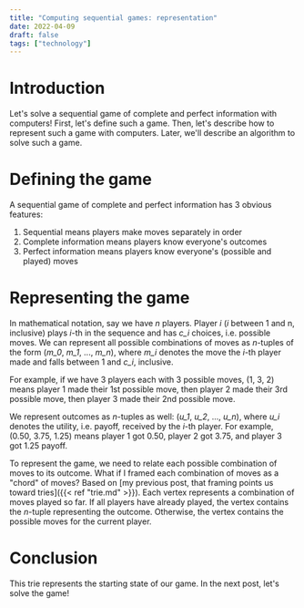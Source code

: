 ```yaml
---
title: "Computing sequential games: representation"
date: 2022-04-09
draft: false
tags: ["technology"]
---
```

# Introduction
Let's solve a sequential game of complete and perfect information with computers! First, let's define such a game. Then, let's describe how to represent such a game with computers. Later, we'll describe an algorithm to solve such a game.
# Defining the game
A sequential game of complete and perfect information has 3 obvious features:
1. Sequential means players make moves separately in order
2. Complete information means players know everyone's outcomes
3. Perfect information means players know everyone's (possible and played) moves
# Representing the game
In mathematical notation, say we have _n_ players. Player _i_ (_i_ between 1 and n, inclusive) plays _i_-th in the sequence and has _c\_i_ choices, i.e. possible moves. We can represent all possible combinations of moves as _n_-tuples of the form (_m\_0_, _m\_1_, ..., _m\_n_), where _m\_i_ denotes the move the _i_-th player made and falls between 1 and _c\_i_, inclusive.

For example, if we have 3 players each with 3 possible moves, (1, 3, 2) means player 1 made their 1st possible move, then player 2 made their 3rd possible move, then player 3 made their 2nd possible move.

We represent outcomes as _n_-tuples as well: (_u\_1_, _u\_2_, ..., _u\_n_), where _u\_i_ denotes the utility, i.e. payoff, received by the _i_-th player. For example, (0.50, 3.75, 1.25) means player 1 got 0.50, player 2 got 3.75, and player 3 got 1.25 payoff.

To represent the game, we need to relate each possible combination of moves to its outcome. What if I framed each combination of moves as a "chord" of moves? Based on [my previous post, that framing points us toward tries]({{< ref "trie.md" >}}). Each vertex represents a combination of moves played so far. If all players have already played, the vertex contains the _n_-tuple representing the outcome. Otherwise, the vertex contains the possible moves for the current player.
# Conclusion
This trie represents the starting state of our game. In the next post, let's solve the game!
